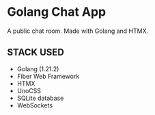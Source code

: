 # Golang Chat App

A public chat room. Made with Golang and HTMX.

## STACK USED

- Golang (1.21.2)
- Fiber Web Framework
- HTMX
- UnoCSS
- SQLite database
- WebSockets

